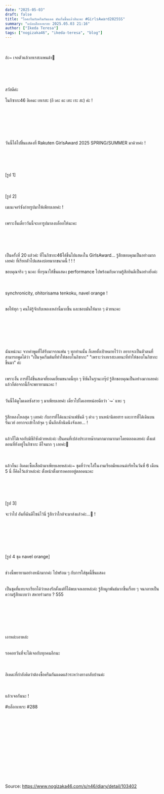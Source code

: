 ```yaml
---
date: "2025-05-03"
draft: false
title: "ไอศกรีมกับครีมกันแดด มันเริ่มขึ้นแล้วสินะคะ #GirlsAward2025SS"
summary: "แปลบล็อกเทเรสะ 2025.05.03 21:16"
author: ["Ikeda Teresa"]
tags: ["nogizaka46", "ikeda-teresa", "blog"]
---
```


\
\
อ้ะ~ เจอตัวแล้วเทเรสะแพนด้า🍨\
\
\
\
\
\
สวัสดีค่ะ\
\
โนกิซากะ46 อิเคดะ เทเรสะ (อิ เคะ ดะ เทะ เระ สะ) ค่ะ !\
\
\
\
\
\
\
\
วันนี้ได้ไปขึ้นแสดงที่ Rakuten GirlsAward 2025 SPRING/SUMMER มาด้วยค่ะ !\
\
\
\
\
\
[รูป 1]\
\
\
\
[รูป 2]\
\
เมเนเจอร์ซังถ่ายรูปมาให้เพียบเลยค่ะ !\
\
\
เพราะงั้นเดี๋ยววันนี้จะเอารูปมาลงบล็อกให้นะคะ\
\
\
\
\
\
เป็นครั้งที่ 20 แล้วค่ะ ที่โนกิซากะ46ได้ขึ้นไปแสดงใน GirlsAward... รู้สึกขอบคุณเป็นอย่างมากเลยค่ะ ที่เรียกตัวไปแสดงบ่อยมากขนาดนี้ ! ! !\
\
ขอบคุณจริง ๆ นะคะ ที่กรุณาให้ขึ้นแสดง performance ไปพร้อมกับความรู้สึกยินดีเป็นอย่างยิ่งค่ะ\
\
\
\
synchronicity, ohitorisama tenkoku, navel orange !\
\
\
ขอให้ทุก ๆ คนได้รู้จักกับเพลงเหล่านี้มากขึ้น และชอบมันให้มาก ๆ ด้วยนะคะ\
\
\
\
\
\
\
\
ฉันหน่ะนะ จากคำพูดที่ได้รับมาจากแฟน ๆ ทุกท่านนั้น ก็เลยตั้งเป้าหมายไว้ว่า อยากจะเป็นตัวตนที่สามารถพูดได้ว่า "เป็นจุดเริ่มต้นที่ทำให้ชอบโนกิซากะ" "เพราะว่าเทเรสะเลยนะที่ทำให้ชอบโนกิซากะขึ้นมา" ค่ะ\
\
\
เพราะงั้น การที่ได้ขึ้นสเตจที่ยอดเยี่ยมขนาดนี้ทุก ๆ ซีซันในฐานะกรุ๊ป รู้สึกขอบคุณเป็นอย่างมากเลยค่ะ แล้วก็ต่อจากนี้ก็จะพยายามนะคะ !\
\
\
วันนี้ได้ดูโมเดลซังสวย ๆ มาเพียบเลยค่ะ เดี๋ยวไปไดเอทหน่อยดีกว่า ˙𐃷˙ แหะ ๆ\
\
\
รู้สึกหลงไหลสุด ๆ เลยค่ะ กับการที่ได้แนะนำแฟชันดี ๆ ต่าง ๆ บนหน้านิตยสาร และการที่ได้เดินบนรันเวย์ อยากจะเข้าใกล้จุด ๆ นั้นอีกสักนิดนึงจังเลย... !\
\
\
แล้วก็ได้เจอกับมิซึกิซังด้วยหล่ะค่ะ เป็นคนที่เปล่งประกายม๊ากมากมากมากมาโดยตลอดเลยค่ะ ตั้งแต่ตอนที่ยังอยู่โนกิซากะ ดีใจมาก ๆ เลยค่ะ🐰\
\
\
\
แล้วก็นะ อิเคดะซื้อเสื้อผ้ามาเพียบเลยหล่ะค่ะ~ ชุดที่ว่าจะใส่ในงานเรียลมีทแอนด์กรีทในวันที่ 6 เดือน 5 นี่ ก็คิดไว้แล้วหล่ะค่ะ ตั้งหน้าตั้งตารอคอยอยู่ตลอดนะคะ\
\
\
\
\
\
[รูป 3]\
\
จะว่าไป อันที่ฉันดีไซน์ไว้นี่ รู้สึกว่าใกล้จะมาส่งแล้วค่ะ...🐼 !\
\
\
\
\
\
\
\
[รูป 4 ชุด navel orange]\
\
\
ช่วงนี้พยายามอย่างหนักมากค่ะ ไปพร้อม ๆ กับการใส่ชุดนี้ขึ้นแสดง\
\
\
เป็นชุดที่แทบจะเรียกได้ว่าหลงรักตั้งแต่ที่ได้พบเจอเลยหล่ะค่ะ รู้สึกผูกพันธ์มากขึ้นเรื่อย ๆ จนกลายเป็นความรู้สึกแบบว่า สหายร่วมรบ ? 555\
\
\
\
\
\
\
\
เอาหล่ะเอาหล่ะ\
\
\
รอคอยวันที่จะได้เจอกับทุกคนอีกนะ\
\
\
\
อิเคดะที่กำลังคิดว่าต้องซื้อครีมกันแดดแล้วระหว่างทางกลับบ้านค่ะ\
\
\
\
แล้วเจอกันนะ !\
\
#บล็อกเทเระ #288\
\
\
\
\
\
\
\
\
\
\
\
\
\
\
Source: https://www.nogizaka46.com/s/n46/diary/detail/103402
